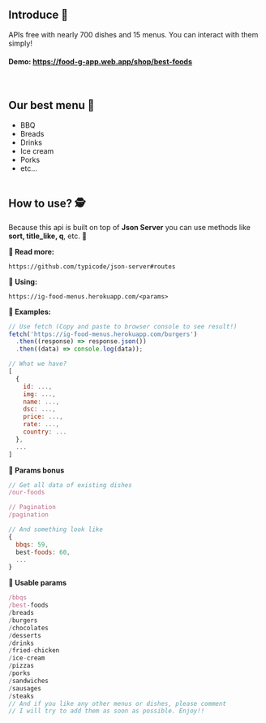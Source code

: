 ## **Introduce 🍺**

APIs free with nearly 700 dishes and 15 menus. You can interact with them simply!
<br />

#### **Demo:** https://food-g-app.web.app/shop/best-foods

<br />

## **Our best menu 🍔**

- BBQ
- Breads
- Drinks
- Ice cream
- Porks
- etc...
  <br />
  <br />

## **How to use? 🕵️**

Because this api is built on top of **Json Server** you can use methods like **sort, title_like, q**, etc. 👏

**🍩 Read more:**

```
https://github.com/typicode/json-server#routes
```

**🍞 Using:**

```
https://ig-food-menus.herokuapp.com/<params>
```

**🍕 Examples:**

```js
// Use fetch (Copy and paste to browser console to see result!)
fetch('https://ig-food-menus.herokuapp.com/burgers')
  .then((response) => response.json())
  .then((data) => console.log(data));

// What we have?
[
  {
    id: ...,
    img: ...,
    name: ...,
    dsc: ...,
    price: ...,
    rate: ...,
    country: ...
  },
  ...
]
```

**🍣 Params bonus**

```js
// Get all data of existing dishes
/our-foods

// Pagination
/pagination

// And something look like
{
  bbqs: 59,
  best-foods: 60,
  ...
}
```

**🍻 Usable params**

```js
/bbqs
/best-foods
/breads
/burgers
/chocolates
/desserts
/drinks
/fried-chicken
/ice-cream
/pizzas
/porks
/sandwiches
/sausages
/steaks
// And if you like any other menus or dishes, please comment
// I will try to add them as soon as possible. Enjoy!!
```
